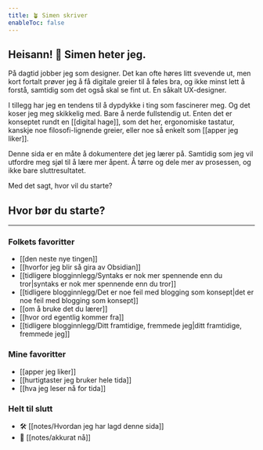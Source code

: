 ```yaml
---
title: 🪴 Simen skriver
enableToc: false
---
```


## Heisann! 👋 Simen heter jeg.

På dagtid jobber jeg som designer. Det kan ofte høres litt svevende ut, men kort fortalt prøver jeg å få digitale greier til å føles bra, og ikke minst lett å forstå, samtidig som det også skal se fint ut. En såkalt UX-designer.

I tillegg har jeg en tendens til å dypdykke i ting som fascinerer meg. Og det koser jeg meg skikkelig med. Bare å nerde fullstendig ut. Enten det er konseptet rundt en [[digital hage]], som det her, ergonomiske tastatur, kanskje noe filosofi-lignende greier, eller noe så enkelt som [[apper jeg liker]].

Denne sida er en måte å dokumentere det jeg lærer på. Samtidig som jeg vil utfordre meg sjøl til å lære mer åpent. Å tørre og dele mer av prosessen, og ikke bare sluttresultatet.

Med det sagt, hvor vil du starte?

## Hvor bør du starte?
---
### Folkets favoritter
- [[den neste nye tingen]]
- [[hvorfor jeg blir så gira av Obsidian]]
- [[tidligere blogginnlegg/Syntaks er nok mer spennende enn du tror|syntaks er nok mer spennende enn du tror]]
- [[tidligere blogginnlegg/Det er noe feil med blogging som konsept|det er noe feil med blogging som konsept]]
- [[om å bruke det du lærer]]
- [[hvor ord egentlig kommer fra]]
- [[tidligere blogginnlegg/Ditt framtidige, fremmede jeg|ditt framtidige, fremmede jeg]]

### Mine favoritter
- [[apper jeg liker]]
- [[hurtigtaster jeg bruker hele tida]]
- [[hva jeg leser nå for tida]]

### Helt til slutt
- 🛠️ [[notes/Hvordan jeg har lagd denne sida]]
- 🤔 [[notes/akkurat nå]]
